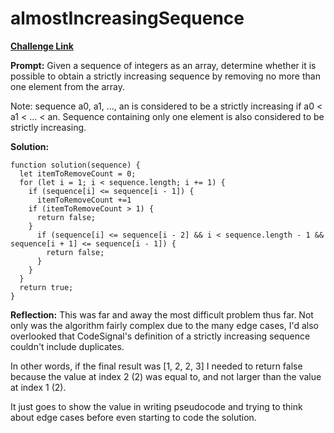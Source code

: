 # almostIncreasingSequence

[**Challenge Link**](https://app.codesignal.com/arcade/intro/level-2/2mxbGwLzvkTCKAJMG)

**Prompt:** Given a sequence of integers as an array, determine whether it is possible to obtain a strictly increasing sequence by removing no more than one element from the array.

Note: sequence a0, a1, ..., an is considered to be a strictly increasing if a0 < a1 < ... < an. Sequence containing only one element is also considered to be strictly increasing.

**Solution:**

```
function solution(sequence) {
  let itemToRemoveCount = 0;
  for (let i = 1; i < sequence.length; i += 1) {
    if (sequence[i] <= sequence[i - 1]) {
      itemToRemoveCount +=1
    if (itemToRemoveCount > 1) {
      return false;
    }
      if (sequence[i] <= sequence[i - 2] && i < sequence.length - 1 && sequence[i + 1] <= sequence[i - 1]) {
        return false;
      }
    }
  }
  return true;
}
```

**Reflection:** This was far and away the most difficult problem thus far. Not only was the algorithm fairly complex due to the many edge cases, I'd also overlooked that CodeSignal's definition of a strictly increasing sequence couldn't include duplicates.

In other words, if the final result was [1, 2, 2, 3] I needed to return false because the value at index 2 (2) was equal to, and not larger than the value at index 1 (2).

It just goes to show the value in writing pseudocode and trying to think about edge cases before even starting to code the solution.
